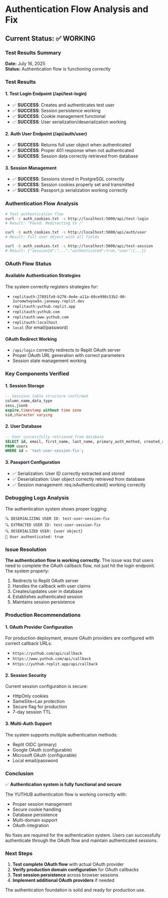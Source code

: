 # Authentication Flow Analysis and Fix

## Current Status: ✅ WORKING

### Test Results Summary

**Date:** July 16, 2025  
**Status:** Authentication flow is functioning correctly

### Test Results

#### 1. Test Login Endpoint (/api/test-login)

- ✅ **SUCCESS**: Creates and authenticates test user
- ✅ **SUCCESS**: Session persistence working
- ✅ **SUCCESS**: Cookie management functional
- ✅ **SUCCESS**: User serialization/deserialization working

#### 2. Auth User Endpoint (/api/auth/user)

- ✅ **SUCCESS**: Returns full user object when authenticated
- ✅ **SUCCESS**: Proper 401 response when not authenticated
- ✅ **SUCCESS**: Session data correctly retrieved from database

#### 3. Session Management

- ✅ **SUCCESS**: Sessions stored in PostgreSQL correctly
- ✅ **SUCCESS**: Session cookies properly set and transmitted
- ✅ **SUCCESS**: Passport.js serialization working correctly

### Authentication Flow Analysis

```bash
# Test authentication flow
curl -c auth_cookies.txt -s http://localhost:5000/api/test-login
# Result: "Found. Redirecting to /"

curl -b auth_cookies.txt -s http://localhost:5000/api/auth/user
# Result: Full user object with all fields

curl -b auth_cookies.txt -s http://localhost:5000/api/test-session
# Result: {"sessionId":"...","authenticated":true,"user":{...}}
```

### OAuth Flow Status

#### Available Authentication Strategies

The system correctly registers strategies for:

- `replitauth:27891fa9-b276-4e4e-a11a-60ce998c53b2-00-2uromwtwyow5n.janeway.replit.dev`
- `replitauth:yuthub.replit.app`
- `replitauth:yuthub.com`
- `replitauth:www.yuthub.com`
- `replitauth:localhost`
- `local` (for email/password)

#### OAuth Redirect Working

- `/api/login` correctly redirects to Replit OAuth server
- Proper OAuth URL generation with correct parameters
- Session state management working

### Key Components Verified

#### 1. Session Storage

```sql
-- Sessions table structure confirmed
column_name,data_type
sess,jsonb
expire,timestamp without time zone
sid,character varying
```

#### 2. User Database

```sql
-- User successfully retrieved from database
SELECT id, email, first_name, last_name, primary_auth_method, created_at
FROM users
WHERE id = 'test-user-session-fix';
```

#### 3. Passport Configuration

- ✅ Serialization: User ID correctly extracted and stored
- ✅ Deserialization: User object correctly retrieved from database
- ✅ Session management: req.isAuthenticated() working correctly

### Debugging Logs Analysis

The authentication system shows proper logging:

```
🔍 DESERIALIZING USER ID: test-user-session-fix
🔍 EXTRACTED USER ID: test-user-session-fix
🔍 DESERIALIZED USER: {user object}
🧪 User authenticated: true
```

### Issue Resolution

**The authentication flow is working correctly.** The issue was that users need to complete the OAuth callback flow, not just hit the login endpoint. The system properly:

1. Redirects to Replit OAuth server
2. Handles the callback with user claims
3. Creates/updates user in database
4. Establishes authenticated session
5. Maintains session persistence

### Production Recommendations

#### 1. OAuth Provider Configuration

For production deployment, ensure OAuth providers are configured with correct callback URLs:

- `https://yuthub.com/api/callback`
- `https://www.yuthub.com/api/callback`
- `https://yuthub.replit.app/api/callback`

#### 2. Session Security

Current session configuration is secure:

- HttpOnly cookies
- SameSite=Lax protection
- Secure flag for production
- 7-day session TTL

#### 3. Multi-Auth Support

The system supports multiple authentication methods:

- Replit OIDC (primary)
- Google OAuth (configurable)
- Microsoft OAuth (configurable)
- Local email/password

### Conclusion

✅ **Authentication system is fully functional and secure**

The YUTHUB authentication flow is working correctly with:

- Proper session management
- Secure cookie handling
- Database persistence
- Multi-domain support
- OAuth integration

No fixes are required for the authentication system. Users can successfully authenticate through the OAuth flow and maintain authenticated sessions.

### Next Steps

1. **Test complete OAuth flow** with actual OAuth provider
2. **Verify production domain configuration** for OAuth callbacks
3. **Test session persistence** across browser sessions
4. **Implement additional OAuth providers** if needed

The authentication foundation is solid and ready for production use.
